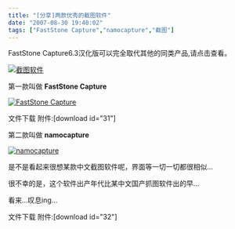 ```yaml
---
title: "[分享]两款优秀的截图软件"
date: "2007-08-30 19:40:02"
tags: ["FastStone Capture","namocapture","截图"]
---
```



FastStone Capture6.3汉化版可以完全取代其他的同类产品,请点击查看。

[![](http://attachment.soulteary.com/wp/2007/08/snp-300x225.jpg "截图软件")](http://attachment.soulteary.com/wp/2007/08/snp.jpg)

第一款叫做 **FastStone Capture**

[![](http://attachment.soulteary.com/wp/2007/08/fc.gif "FastStone Capture")](http://attachment.soulteary.com/wp/2007/08/fc.gif)

文件下载 附件:[download id="31"]

第二款叫做 **namocapture**

[![](http://attachment.soulteary.com/wp/2007/08/namocapture.png "namocapture")](http://attachment.soulteary.com/wp/2007/08/namocapture.png)

是不是看起来很想某款中文截图软件呢，界面等一切一切都很相似... 

很不幸的是，这个软件出产年代比某中文国产抓图软件出的早...

看来...叹息ing...

文件下载 附件:[download id="32"]